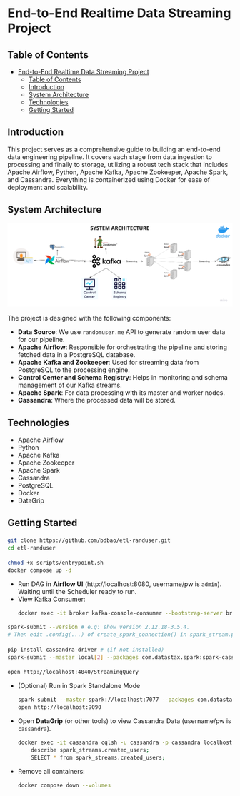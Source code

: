 # End-to-End Realtime Data Streaming Project

## Table of Contents
- [End-to-End Realtime Data Streaming Project](#end-to-end-realtime-data-streaming-project)
  - [Table of Contents](#table-of-contents)
  - [Introduction](#introduction)
  - [System Architecture](#system-architecture)
  - [Technologies](#technologies)
  - [Getting Started](#getting-started)

## Introduction

This project serves as a comprehensive guide to building an end-to-end data engineering pipeline. It covers each stage from data ingestion to processing and finally to storage, utilizing a robust tech stack that includes Apache Airflow, Python, Apache Kafka, Apache Zookeeper, Apache Spark, and Cassandra. Everything is containerized using Docker for ease of deployment and scalability.

## System Architecture

![System Architecture](img/architecture.png)

The project is designed with the following components:

- **Data Source**: We use `randomuser.me` API to generate random user data for our pipeline.
- **Apache Airflow**: Responsible for orchestrating the pipeline and storing fetched data in a PostgreSQL database.
- **Apache Kafka and Zookeeper**: Used for streaming data from PostgreSQL to the processing engine.
- **Control Center and Schema Registry**: Helps in monitoring and schema management of our Kafka streams.
- **Apache Spark**: For data processing with its master and worker nodes.
- **Cassandra**: Where the processed data will be stored.

## Technologies

- Apache Airflow
- Python
- Apache Kafka
- Apache Zookeeper
- Apache Spark
- Cassandra
- PostgreSQL
- Docker
- DataGrip

## Getting Started

```bash
git clone https://github.com/bdbao/etl-randuser.git
cd etl-randuser

chmod +x scripts/entrypoint.sh
docker compose up -d
```
- Run DAG in **Airflow UI** (http://localhost:8080, username/pw is `admin`). Waiting until the Scheduler ready to run.
- View Kafka Consumer:
  ```bash
  docker exec -it broker kafka-console-consumer --bootstrap-server broker:29092 --topic users_created --from-beginning
  ```
```bash
spark-submit --version # e.g: show version 2.12.18-3.5.4. 
# Then edit .config(...) of create_spark_connection() in spark_stream.py

pip install cassandra-driver # (if not installed)
spark-submit --master local[2] --packages com.datastax.spark:spark-cassandra-connector_2.12:3.5.1,org.apache.spark:spark-sql-kafka-0-10_2.12:3.5.1,org.apache.kafka:kafka-clients:3.5.1 scripts/spark_stream.py

open http://localhost:4040/StreamingQuery
```
- (Optional) Run in Spark Standalone Mode
  ```bash
  spark-submit --master spark://localhost:7077 --packages com.datastax.spark:spark-cassandra-connector_2.12:3.5.1,org.apache.spark:spark-sql-kafka-0-10_2.12:3.5.1,org.apache.kafka:kafka-clients:3.5.1 scripts/spark_stream.py
  open http://localhost:9090
  ```
- Open **DataGrip** (or other tools) to view Cassandra Data (username/pw is `cassandra`).
  ```bash
  docker exec -it cassandra cqlsh -u cassandra -p cassandra localhost 9042
      describe spark_streams.created_users;
      SELECT * from spark_streams.created_users;
  ```
- Remove all containers:
  ```bash
  docker compose down --volumes
  ```